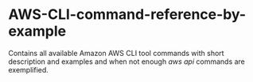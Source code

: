 # AWS-CLI-command-reference-by-example
Contains all available Amazon AWS CLI tool commands with short description and examples and when not enough *aws api* commands are exemplified.
